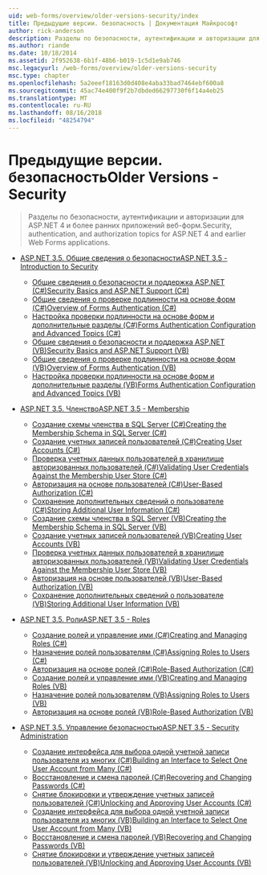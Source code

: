 ```yaml
---
uid: web-forms/overview/older-versions-security/index
title: Предыдущие версии. безопасность | Документация Майкрософт
author: rick-anderson
description: Разделы по безопасности, аутентификации и авторизации для ASP.NET 4 и более ранних приложений веб-форм.
ms.author: riande
ms.date: 10/18/2014
ms.assetid: 2f952638-6b1f-48b6-b019-1c5d1e9ab746
msc.legacyurl: /web-forms/overview/older-versions-security
msc.type: chapter
ms.openlocfilehash: 5a2eeef18163d0d408e4aba33bad7464ebf600a8
ms.sourcegitcommit: 45ac74e400f9f2b7dbded66297730f6f14a4eb25
ms.translationtype: MT
ms.contentlocale: ru-RU
ms.lasthandoff: 08/16/2018
ms.locfileid: "48254794"
---
```

<a name="older-versions---security"></a><span data-ttu-id="78c19-103">Предыдущие версии. безопасность</span><span class="sxs-lookup"><span data-stu-id="78c19-103">Older Versions - Security</span></span>
====================
> <span data-ttu-id="78c19-104">Разделы по безопасности, аутентификации и авторизации для ASP.NET 4 и более ранних приложений веб-форм.</span><span class="sxs-lookup"><span data-stu-id="78c19-104">Security, authentication, and authorization topics for ASP.NET 4 and earlier Web Forms applications.</span></span>


- [<span data-ttu-id="78c19-105">ASP.NET 3.5. Общие сведения о безопасности</span><span class="sxs-lookup"><span data-stu-id="78c19-105">ASP.NET 3.5 - Introduction to Security</span></span>](introduction/index.md)

    - [<span data-ttu-id="78c19-106">Общие сведения о безопасности и поддержка ASP.NET (C#)</span><span class="sxs-lookup"><span data-stu-id="78c19-106">Security Basics and ASP.NET Support (C#)</span></span>](introduction/security-basics-and-asp-net-support-cs.md)
    - [<span data-ttu-id="78c19-107">Общие сведения о проверке подлинности на основе форм (C#)</span><span class="sxs-lookup"><span data-stu-id="78c19-107">Overview of Forms Authentication (C#)</span></span>](introduction/an-overview-of-forms-authentication-cs.md)
    - [<span data-ttu-id="78c19-108">Настройка проверки подлинности на основе форм и дополнительные разделы (C#)</span><span class="sxs-lookup"><span data-stu-id="78c19-108">Forms Authentication Configuration and Advanced Topics (C#)</span></span>](introduction/forms-authentication-configuration-and-advanced-topics-cs.md)
    - [<span data-ttu-id="78c19-109">Общие сведения о безопасности и поддержка ASP.NET (VB)</span><span class="sxs-lookup"><span data-stu-id="78c19-109">Security Basics and ASP.NET Support (VB)</span></span>](introduction/security-basics-and-asp-net-support-vb.md)
    - [<span data-ttu-id="78c19-110">Общие сведения о проверке подлинности на основе форм (VB)</span><span class="sxs-lookup"><span data-stu-id="78c19-110">Overview of Forms Authentication (VB)</span></span>](introduction/an-overview-of-forms-authentication-vb.md)
    - [<span data-ttu-id="78c19-111">Настройка проверки подлинности на основе форм и дополнительные разделы (VB)</span><span class="sxs-lookup"><span data-stu-id="78c19-111">Forms Authentication Configuration and Advanced Topics (VB)</span></span>](introduction/forms-authentication-configuration-and-advanced-topics-vb.md)
- [<span data-ttu-id="78c19-112">ASP.NET 3.5. Членство</span><span class="sxs-lookup"><span data-stu-id="78c19-112">ASP.NET 3.5 - Membership</span></span>](membership/index.md)

    - [<span data-ttu-id="78c19-113">Создание схемы членства в SQL Server (C#)</span><span class="sxs-lookup"><span data-stu-id="78c19-113">Creating the Membership Schema in SQL Server (C#)</span></span>](membership/creating-the-membership-schema-in-sql-server-cs.md)
    - [<span data-ttu-id="78c19-114">Создание учетных записей пользователей (C#)</span><span class="sxs-lookup"><span data-stu-id="78c19-114">Creating User Accounts (C#)</span></span>](membership/creating-user-accounts-cs.md)
    - [<span data-ttu-id="78c19-115">Проверка учетных данных пользователей в хранилище авторизованных пользователей (C#)</span><span class="sxs-lookup"><span data-stu-id="78c19-115">Validating User Credentials Against the Membership User Store (C#)</span></span>](membership/validating-user-credentials-against-the-membership-user-store-cs.md)
    - [<span data-ttu-id="78c19-116">Авторизация на основе пользователей (C#)</span><span class="sxs-lookup"><span data-stu-id="78c19-116">User-Based Authorization (C#)</span></span>](membership/user-based-authorization-cs.md)
    - [<span data-ttu-id="78c19-117">Сохранение дополнительных сведений о пользователе (C#)</span><span class="sxs-lookup"><span data-stu-id="78c19-117">Storing Additional User Information (C#)</span></span>](membership/storing-additional-user-information-cs.md)
    - [<span data-ttu-id="78c19-118">Создание схемы членства в SQL Server (VB)</span><span class="sxs-lookup"><span data-stu-id="78c19-118">Creating the Membership Schema in SQL Server (VB)</span></span>](membership/creating-the-membership-schema-in-sql-server-vb.md)
    - [<span data-ttu-id="78c19-119">Создание учетных записей пользователей (VB)</span><span class="sxs-lookup"><span data-stu-id="78c19-119">Creating User Accounts (VB)</span></span>](membership/creating-user-accounts-vb.md)
    - [<span data-ttu-id="78c19-120">Проверка учетных данных пользователей в хранилище авторизованных пользователей (VB)</span><span class="sxs-lookup"><span data-stu-id="78c19-120">Validating User Credentials Against the Membership User Store (VB)</span></span>](membership/validating-user-credentials-against-the-membership-user-store-vb.md)
    - [<span data-ttu-id="78c19-121">Авторизация на основе пользователей (VB)</span><span class="sxs-lookup"><span data-stu-id="78c19-121">User-Based Authorization (VB)</span></span>](membership/user-based-authorization-vb.md)
    - [<span data-ttu-id="78c19-122">Сохранение дополнительных сведений о пользователе (VB)</span><span class="sxs-lookup"><span data-stu-id="78c19-122">Storing Additional User Information (VB)</span></span>](membership/storing-additional-user-information-vb.md)
- [<span data-ttu-id="78c19-123">ASP.NET 3.5. Роли</span><span class="sxs-lookup"><span data-stu-id="78c19-123">ASP.NET 3.5 - Roles</span></span>](roles/index.md)

    - [<span data-ttu-id="78c19-124">Создание ролей и управление ими (C#)</span><span class="sxs-lookup"><span data-stu-id="78c19-124">Creating and Managing Roles (C#)</span></span>](roles/creating-and-managing-roles-cs.md)
    - [<span data-ttu-id="78c19-125">Назначение ролей пользователям (C#)</span><span class="sxs-lookup"><span data-stu-id="78c19-125">Assigning Roles to Users (C#)</span></span>](roles/assigning-roles-to-users-cs.md)
    - [<span data-ttu-id="78c19-126">Авторизация на основе ролей (C#)</span><span class="sxs-lookup"><span data-stu-id="78c19-126">Role-Based Authorization (C#)</span></span>](roles/role-based-authorization-cs.md)
    - [<span data-ttu-id="78c19-127">Создание ролей и управление ими (VB)</span><span class="sxs-lookup"><span data-stu-id="78c19-127">Creating and Managing Roles (VB)</span></span>](roles/creating-and-managing-roles-vb.md)
    - [<span data-ttu-id="78c19-128">Назначение ролей пользователям (VB)</span><span class="sxs-lookup"><span data-stu-id="78c19-128">Assigning Roles to Users (VB)</span></span>](roles/assigning-roles-to-users-vb.md)
    - [<span data-ttu-id="78c19-129">Авторизация на основе ролей (VB)</span><span class="sxs-lookup"><span data-stu-id="78c19-129">Role-Based Authorization (VB)</span></span>](roles/role-based-authorization-vb.md)
- [<span data-ttu-id="78c19-130">ASP.NET 3.5. Управление безопасностью</span><span class="sxs-lookup"><span data-stu-id="78c19-130">ASP.NET 3.5 - Security Administration</span></span>](admin/index.md)

    - [<span data-ttu-id="78c19-131">Создание интерфейса для выбора одной учетной записи пользователя из многих (C#)</span><span class="sxs-lookup"><span data-stu-id="78c19-131">Building an Interface to Select One User Account from Many (C#)</span></span>](admin/building-an-interface-to-select-one-user-account-from-many-cs.md)
    - [<span data-ttu-id="78c19-132">Восстановление и смена паролей (C#)</span><span class="sxs-lookup"><span data-stu-id="78c19-132">Recovering and Changing Passwords (C#)</span></span>](admin/recovering-and-changing-passwords-cs.md)
    - [<span data-ttu-id="78c19-133">Снятие блокировки и утверждение учетных записей пользователей (C#)</span><span class="sxs-lookup"><span data-stu-id="78c19-133">Unlocking and Approving User Accounts (C#)</span></span>](admin/unlocking-and-approving-user-accounts-cs.md)
    - [<span data-ttu-id="78c19-134">Создание интерфейса для выбора одной учетной записи пользователя из многих (VB)</span><span class="sxs-lookup"><span data-stu-id="78c19-134">Building an Interface to Select One User Account from Many (VB)</span></span>](admin/building-an-interface-to-select-one-user-account-from-many-vb.md)
    - [<span data-ttu-id="78c19-135">Восстановление и смена паролей (VB)</span><span class="sxs-lookup"><span data-stu-id="78c19-135">Recovering and Changing Passwords (VB)</span></span>](admin/recovering-and-changing-passwords-vb.md)
    - [<span data-ttu-id="78c19-136">Снятие блокировки и утверждение учетных записей пользователей (VB)</span><span class="sxs-lookup"><span data-stu-id="78c19-136">Unlocking and Approving User Accounts (VB)</span></span>](admin/unlocking-and-approving-user-accounts-vb.md)
